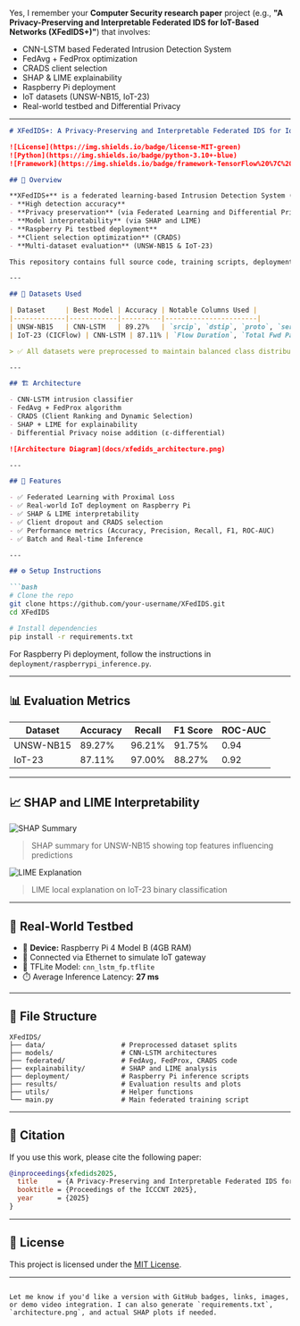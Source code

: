 Yes, I remember your **Computer Security research paper** project (e.g., **"A Privacy-Preserving and Interpretable Federated IDS for IoT-Based Networks (XFedIDS+)"**) that involves:

* CNN-LSTM based Federated Intrusion Detection System
* FedAvg + FedProx optimization
* CRADS client selection
* SHAP & LIME explainability
* Raspberry Pi deployment
* IoT datasets (UNSW-NB15, IoT-23)
* Real-world testbed and Differential Privacy


---

````markdown
# XFedIDS+: A Privacy-Preserving and Interpretable Federated IDS for IoT-Based Networks

![License](https://img.shields.io/badge/license-MIT-green)
![Python](https://img.shields.io/badge/python-3.10+-blue)
![Framework](https://img.shields.io/badge/framework-TensorFlow%20%7C%20FL%20Sim-yellow)

## 📌 Overview

**XFedIDS+** is a federated learning-based Intrusion Detection System (IDS) designed for **IoT-based networks**, providing:
- **High detection accuracy**
- **Privacy preservation** (via Federated Learning and Differential Privacy)
- **Model interpretability** (via SHAP and LIME)
- **Raspberry Pi testbed deployment**
- **Client selection optimization** (CRADS)
- **Multi-dataset evaluation** (UNSW-NB15 & IoT-23)

This repository contains full source code, training scripts, deployment pipeline, and SHAP/LIME visualizations for publication-ready research.

---

## 📂 Datasets Used

| Dataset     | Best Model | Accuracy | Notable Columns Used |
|-------------|------------|----------|-----------------------|
| UNSW-NB15   | CNN-LSTM   | 89.27%   | `srcip`, `dstip`, `proto`, `service`, `state`, `dbytes`, `sbytes`, `attack_cat` |
| IoT-23 (CICFlow) | CNN-LSTM | 87.11% | `Flow Duration`, `Total Fwd Packets`, `Fwd Packet Length Mean`, `Label` |

> ✅ All datasets were preprocessed to maintain balanced class distributions and federated client partitions.

---

## 🏗️ Architecture

- CNN-LSTM intrusion classifier  
- FedAvg + FedProx algorithm  
- CRADS (Client Ranking and Dynamic Selection)
- SHAP + LIME for explainability  
- Differential Privacy noise addition (ε-differential)

![Architecture Diagram](docs/xfedids_architecture.png)

---

## 🚀 Features

- ✅ Federated Learning with Proximal Loss  
- ✅ Real-world IoT deployment on Raspberry Pi  
- ✅ SHAP & LIME interpretability  
- ✅ Client dropout and CRADS selection  
- ✅ Performance metrics (Accuracy, Precision, Recall, F1, ROC-AUC)  
- ✅ Batch and Real-time Inference  

---

## ⚙️ Setup Instructions

```bash
# Clone the repo
git clone https://github.com/your-username/XFedIDS.git
cd XFedIDS

# Install dependencies
pip install -r requirements.txt
````

For Raspberry Pi deployment, follow the instructions in `deployment/raspberrypi_inference.py`.

---

## 📊 Evaluation Metrics

| Dataset   | Accuracy | Recall | F1 Score | ROC-AUC |
| --------- | -------- | ------ | -------- | ------- |
| UNSW-NB15 | 89.27%   | 96.21% | 91.75%   | 0.94    |
| IoT-23    | 87.11%   | 97.00% | 88.27%   | 0.92    |

---

## 📈 SHAP and LIME Interpretability

![SHAP Summary](docs/shap_summary_unsw.png)

> SHAP summary for UNSW-NB15 showing top features influencing predictions

![LIME Explanation](docs/lime_iot23.png)

> LIME local explanation on IoT-23 binary classification

---

## 🧪 Real-World Testbed

* 📍 **Device:** Raspberry Pi 4 Model B (4GB RAM)
* 📡 Connected via Ethernet to simulate IoT gateway
* 🧠 TFLite Model: `cnn_lstm_fp.tflite`
* ⏱️ Average Inference Latency: **27 ms**

---

## 🧾 File Structure

```
XFedIDS/
├── data/                   # Preprocessed dataset splits
├── models/                 # CNN-LSTM architectures
├── federated/              # FedAvg, FedProx, CRADS code
├── explainability/         # SHAP and LIME analysis
├── deployment/             # Raspberry Pi inference scripts
├── results/                # Evaluation results and plots
├── utils/                  # Helper functions
└── main.py                 # Main federated training script
```

---

## 📜 Citation

If you use this work, please cite the following paper:

```bibtex
@inproceedings{xfedids2025,
  title     = {A Privacy-Preserving and Interpretable Federated IDS for IoT-Based Networks},
  booktitle = {Proceedings of the ICCCNT 2025},
  year      = {2025}
}
```

---


## 📄 License

This project is licensed under the [MIT License](LICENSE).

---

```

Let me know if you'd like a version with GitHub badges, links, images, or demo video integration. I can also generate `requirements.txt`, `architecture.png`, and actual SHAP plots if needed.
```
